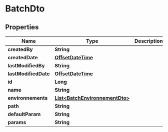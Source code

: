 # BatchDto

## Properties
Name | Type | Description | Notes
------------ | ------------- | ------------- | -------------
**createdBy** | **String** |  |  [optional]
**createdDate** | [**OffsetDateTime**](OffsetDateTime.md) |  |  [optional]
**lastModifiedBy** | **String** |  |  [optional]
**lastModifiedDate** | [**OffsetDateTime**](OffsetDateTime.md) |  |  [optional]
**id** | **Long** |  |  [optional]
**name** | **String** |  |  [optional]
**environnements** | [**List&lt;BatchEnvironnementDto&gt;**](BatchEnvironnementDto.md) |  |  [optional]
**path** | **String** |  |  [optional]
**defaultParam** | **String** |  |  [optional]
**params** | **String** |  |  [optional]
